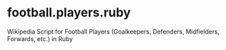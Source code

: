football.players.ruby
=====================

Wikipedia Script for Football Players (Goalkeepers, Defenders, Midfielders, Forwards, etc.) in Ruby
